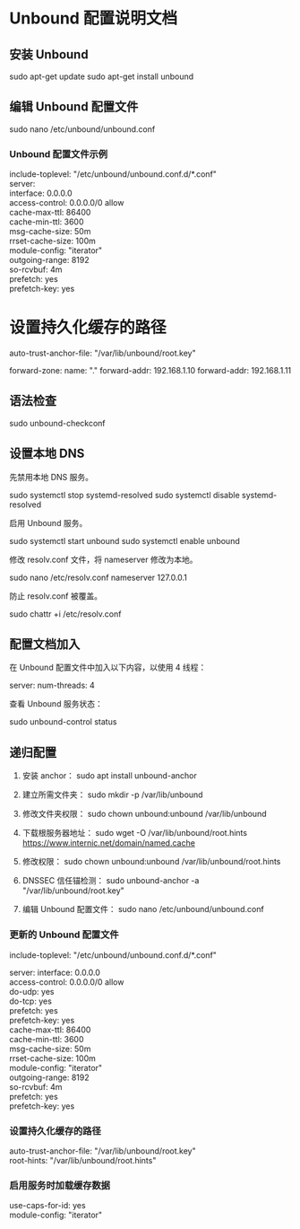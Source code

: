# Unbound 配置说明文档

## 安装 Unbound

sudo apt-get update 
sudo apt-get install unbound

## 编辑 Unbound 配置文件

sudo nano /etc/unbound/unbound.conf

### Unbound 配置文件示例


include-toplevel: "/etc/unbound/unbound.conf.d/*.conf"<br>
server:<br>
    interface: 0.0.0.0<br>
    access-control: 0.0.0.0/0 allow<br>
    cache-max-ttl: 86400<br>
    cache-min-ttl: 3600<br>
    msg-cache-size: 50m<br>
    rrset-cache-size: 100m<br>
    module-config: "iterator"<br>
    outgoing-range: 8192<br>
    so-rcvbuf: 4m<br>
    prefetch: yes<br>
    prefetch-key: yes<br>

# 设置持久化缓存的路径
auto-trust-anchor-file: "/var/lib/unbound/root.key"

forward-zone:
        name: "."
        forward-addr: 192.168.1.10
        forward-addr: 192.168.1.11

## 语法检查

sudo unbound-checkconf

## 设置本地 DNS

先禁用本地 DNS 服务。

sudo systemctl stop systemd-resolved
sudo systemctl disable systemd-resolved

启用 Unbound 服务。

sudo systemctl start unbound 
sudo systemctl enable unbound

修改 resolv.conf 文件，将 nameserver 修改为本地。

sudo nano /etc/resolv.conf
nameserver 127.0.0.1

防止 resolv.conf 被覆盖。

sudo chattr +i /etc/resolv.conf

## 配置文档加入

在 Unbound 配置文件中加入以下内容，以使用 4 线程：

server: 
    num-threads: 4

查看 Unbound 服务状态：

sudo unbound-control status 

## 递归配置

1. 安装 anchor：
   sudo apt install unbound-anchor

2. 建立所需文件夹：
   sudo mkdir -p /var/lib/unbound

3. 修改文件夹权限：
   sudo chown unbound:unbound /var/lib/unbound

4. 下载根服务器地址：
   sudo wget -O /var/lib/unbound/root.hints https://www.internic.net/domain/named.cache

5. 修改权限：
   sudo chown unbound:unbound /var/lib/unbound/root.hints

6. DNSSEC 信任锚检测：
   sudo unbound-anchor -a "/var/lib/unbound/root.key"

7. 编辑 Unbound 配置文件：
   sudo nano /etc/unbound/unbound.conf

### 更新的 Unbound 配置文件

include-toplevel: "/etc/unbound/unbound.conf.d/*.conf"

server:
    interface: 0.0.0.0<br>
    access-control: 0.0.0.0/0 allow<br>
    do-udp: yes<br>
    do-tcp: yes<br>
    prefetch: yes<br>
    prefetch-key: yes<br>
    cache-max-ttl: 86400<br>
    cache-min-ttl: 3600<br>
    msg-cache-size: 50m<br>
    rrset-cache-size: 100m<br>
    module-config: "iterator"<br>
    outgoing-range: 8192<br>
    so-rcvbuf: 4m<br>
    prefetch: yes<br>
    prefetch-key: yes<br>

### 设置持久化缓存的路径
auto-trust-anchor-file: "/var/lib/unbound/root.key"<br>
root-hints: "/var/lib/unbound/root.hints"<br>

### 启用服务时加载缓存数据
use-caps-for-id: yes<br>
module-config: "iterator"<br>
